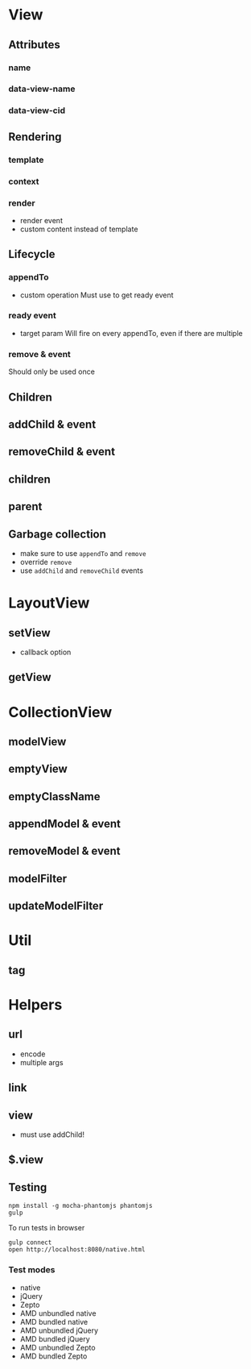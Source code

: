 # View

## Attributes
### name
### data-view-name
### data-view-cid

## Rendering
### template
### context
### render
- render event
- custom content instead of template

## Lifecycle
### appendTo
  - custom operation
  Must use to get ready event
### ready event
  - target param
  Will fire on every appendTo, even if there are multiple
### remove & event
  Should only be used once

## Children

## addChild & event
## removeChild & event
## children
## parent
## Garbage collection
- make sure to use `appendTo` and `remove`
- override `remove`
- use `addChild` and `removeChild` events

# LayoutView
## setView
- callback option
## getView

# CollectionView

## modelView
## emptyView
## emptyClassName
## appendModel & event
## removeModel & event
## modelFilter
## updateModelFilter

# Util

## tag

# Helpers

## url
- encode
- multiple args
## link
## view
- must use addChild!

## $.view

## Testing

    npm install -g mocha-phantomjs phantomjs
    gulp

To run tests in browser
  
    gulp connect
    open http://localhost:8080/native.html


### Test modes

- native
- jQuery
- Zepto
- AMD unbundled native
- AMD bundled native
- AMD unbundled jQuery
- AMD bundled jQuery
- AMD unbundled Zepto
- AMD bundled Zepto